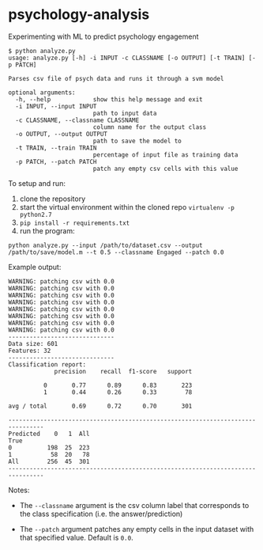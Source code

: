 # psychology-analysis
Experimenting with ML to predict psychology engagement

```
$ python analyze.py
usage: analyze.py [-h] -i INPUT -c CLASSNAME [-o OUTPUT] [-t TRAIN] [-p PATCH]

Parses csv file of psych data and runs it through a svm model

optional arguments:
  -h, --help            show this help message and exit
  -i INPUT, --input INPUT
                        path to input data
  -c CLASSNAME, --classname CLASSNAME
                        column name for the output class
  -o OUTPUT, --output OUTPUT
                        path to save the model to
  -t TRAIN, --train TRAIN
                        percentage of input file as training data
  -p PATCH, --patch PATCH
                        patch any empty csv cells with this value

```

To setup and run:

1) clone the repository
2) start the virtual environment within the cloned repo `virtualenv -p python2.7`
3) `pip install -r requirements.txt`
4) run the program:

`python analyze.py --input /path/to/dataset.csv --output /path/to/save/model.m --t 0.5 --classname Engaged --patch 0.0`

Example output:
```
WARNING: patching csv with 0.0
WARNING: patching csv with 0.0
WARNING: patching csv with 0.0
WARNING: patching csv with 0.0
WARNING: patching csv with 0.0
WARNING: patching csv with 0.0
WARNING: patching csv with 0.0
WARNING: patching csv with 0.0
------------------------------
Data size: 601
Features: 32
------------------------------
Classification report:
             precision    recall  f1-score   support

          0       0.77      0.89      0.83       223
          1       0.44      0.26      0.33        78

avg / total       0.69      0.72      0.70       301

--------------------------------------------------------------------------------
Predicted    0   1  All
True
0          198  25  223
1           58  20   78
All        256  45  301
--------------------------------------------------------------------------------
```

Notes:

* The `--classname` argument is the csv column label that corresponds to the class specification (i.e. the answer/prediction)

* The `--patch` argument patches any empty cells in the input dataset with that specified value. Default is `0.0`.
